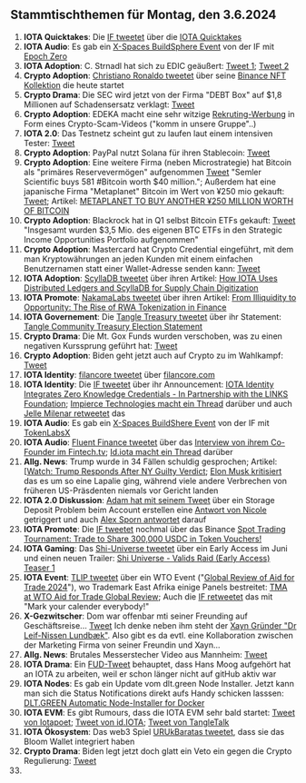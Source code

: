 ## Stammtischthemen für Montag, den 3.6.2024

1. **IOTA Quicktakes**: Die [IF tweetet]() über die [IOTA Quicktakes]()
2. **IOTA Audio**: Es gab ein [X-Spaces BuildSphere Event](https://x.com/iota/status/1795500015214891279) von der IF mit [Epoch Zero](https://x.com/Epoch_0)
3. **IOTA Adoption**: C. Strnadl hat sich zu EDIC geäußert: [Tweet 1](https://x.com/archimate/status/1795717642378240079); [Tweet 2](https://x.com/archimate/status/1795720477916438865)
4. **Crypto Adoption**: [Christiano Ronaldo tweetet](https://x.com/Cristiano/status/1795727146259808704) über seine [Binance NFT Kollektion](https://www.binance.com/en/events/cr7-foreverzone?ref=CR7WORLDWIDE&utm_source=CR7Instagram&utm_medium=GlobalSocial&utm_campaign=CR7WORLDWIDE) die heute startet
5. **Crypto Drama**: Die SEC wird jetzt von der Firma "DEBT Box" auf $1,8 Millionen auf Schadensersatz verklagt: [Tweet](https://x.com/WatcherGuru/status/1795581303058035150)
6. **Crypto Adoption**: EDEKA macht eine sehr witzige [Rekruting-Werbung](https://x.com/bitcoiner_shop/status/1794698678130917785) in Form eines Crypto-Scam-Videos ("komm in unsere Gruppe"..)
7. **IOTA 2.0**: Das Testnetz scheint gut zu laufen laut einem intensiven Tester: [Tweet](https://x.com/Vrom14286662/status/1795504457578398173)
8. **Crypto Adoption**: PayPal nutzt Solana für ihren Stablecoin: [Tweet](https://x.com/FurkanCCTV/status/1795817226567913832)
9. **Crypto Adoption**: Eine weitere Firma (neben Microstrategie) hat Bitcoin als "primäres Reservevermögen" aufgenommen [Tweet](https://x.com/WatcherGuru/status/1795455925756588056) "Semler Scientific buys 581 #Bitcoin worth $40 million."; Außerdem hat eine japanische Firma "Metaplanet" Bitcoin im Wert von ¥250 mio gekauft: [Tweet](https://x.com/BitcoinMagazine/status/1795469811402613072); Artikel: [METAPLANET TO BUY ANOTHER ¥250 MILLION WORTH OF BITCOIN](https://bitcoinmagazine.com/business/metaplanet-to-buy-another-250-million-worth-of-bitcoin)
10. **Crypto Adoption**: Blackrock hat in Q1 selbst Bitcoin ETFs gekauft: [Tweet](https://x.com/FurkanCCTV/status/1795489152911258070) "Insgesamt wurden $3,5 Mio. des eigenen BTC ETFs in den Strategic Income Opportunities Portfolio aufgenommen"
11. **Crypto Adoption**: Mastercard hat Crypto Credential eingeführt, mit dem man Kryptowährungen an jeden Kunden mit einem einfachen Benutzernamen statt einer Wallet-Adresse senden kann: [Tweet](https://x.com/RadarHits/status/1795848636590391312)
12. **IOTA Adoption**: [ScyllaDB tweetet](https://x.com/ScyllaDB/status/1795881597985583235) über ihren Artikel: [How IOTA Uses Distributed Ledgers and ScyllaDB for Supply Chain Digitization](https://www.scylladb.com/2023/02/09/how-iota-uses-distributed-ledgers-and-scylladb-for-supply-chain-digitization/?utm_medium=social%20media%20-%20organic&utm_source=twitter&utm_term=b)
13. **IOTA Promote**: [NakamaLabs tweetet]() über ihren Artikel: [From Illiquidity to Opportunity: The Rise of RWA Tokenization in Finance](https://medium.com/@NakamaLabs/from-illiquidity-to-opportunity-the-rise-of-rwa-tokenization-in-finance-244c97b27dea)
14. **IOTA Governement**: Die [Tangle Treasury tweetet](https://x.com/TangleTreasury/status/1795085202168963198) über ihr Statement: [Tangle Community Treasury Election Statement](https://tangletreasury.medium.com/tangle-community-treasury-election-statement-fb4f25825129)
15. **Crypto Drama**: Die Mt. Gox Funds wurden verschoben, was zu einen negativen Kurssprung geführt hat: [Tweet](https://x.com/AutismCapital/status/1795437465274380560)
16. **Crypto Adoption**: Biden geht jetzt auch auf Crypto zu im Wahlkampf: [Tweet](https://x.com/TheRobynHD/status/1796086089943228529)
17. **IOTA Identity**: [filancore tweetet](https://x.com/FilancoreGmbH/status/1795732172231639544) über [filancore.com](https://filancore.com/)
18. **IOTA Identity**: Die [IF tweetet](https://x.com/iota/status/1795802279947248038) über ihr Announcement: [IOTA Identity Integrates Zero Knowledge Credentials - In Partnership with the LINKS Foundation](https://medium.com/@NakamaLabs/from-illiquidity-to-opportunity-the-rise-of-rwa-tokenization-in-finance-244c97b27dea); [Impierce Technologies macht ein Thread](https://x.com/ImpierceTech/status/1795814622068457817) darüber und auch [Jelle Milenar retweetet](https://x.com/JelleFm/status/1795815455850168784) das 
19. **IOTA Audio**: Es gab ein [X-Spaces BuildShere Event](https://x.com/iota/status/1795515392837755042) von der IF mit [TokenLabsX](https://x.com/TokenLabsX)
20. **IOTA Audio**: [Fluent Finance tweetet](https://x.com/Fluentinfra/status/1796167677964406898) über das [Interview von ihrem Co-Founder im Fintech.tv](https://www.fintech.tv/News/Detail/8090-tokenization-of-real-world-assets); [Id.iota macht ein Thread](https://x.com/id_iota/status/1796302380704874683) darüber
21. **Allg. News**: Trump wurde in 34 Fällen schuldig gesprochen; Artikel: [[Watch: Trump Responds After NY Guilty Verdict](https://www.zerohedge.com/political/trump-jury-says-it-has-verdict); [Elon Musk kritisiert](https://x.com/elonmusk/status/1796440638617244012) das es um so eine Lapalie ging, während viele andere Verbrechen von früheren US-Präsdenten niemals vor Gericht landen
22. **IOTA 2.0 Diskussion**: [Adam hat mit seinem Tweet](https://x.com/adam_unchained/status/1795976466959638555) über ein Storage Deposit Problem beim Account erstellen eine [Antwort von Nicole](https://x.com/cheerful_nicole/status/1796119495032877351) getriggert und auch [Alex Sporn antwortet](https://x.com/alexsporn/status/1796219362002518048) darauf
23. **IOTA Promote**: Die [IF tweetet](https://x.com/iota/status/1796149563490808143) nochmal über das Binance [Spot Trading Tournament: Trade to Share 300,000 USDC in Token Vouchers!](https://www.binance.com/en/support/announcement/spot-trading-tournament-trade-to-share-300-000-usdc-in-token-vouchers-7a1e4ef8f47e4ef6a45aeb3cf8c01553?hl=en)
24. **IOTA Gaming**: Das [Shi-Universe tweetet](https://x.com/Shiuniverse/status/1796107912315560357) über ein Early Access im Juni und einen neuen Trailer: [Shi Universe - Valids Raid (Early Access) Teaser 1](https://www.youtube.com/watch?v=W2ynTNGpHgU)
25. **IOTA Event**: [TLIP tweetet](https://x.com/TLIP_io/status/1796500742582219090) über ein WTO Event ("[Global Review of Aid for Trade 2024](https://www.wto.org/english/tratop_e/devel_e/a4t_e/global_review24_e/global_review24_e.htm)"), wo Trademark East Afrika einige Panels bestreitet: [TMA at WTO Aid for Trade Global Review](https://www.trademarkafrica.com/tma-at-wto/); Auch die [IF retweetet](https://x.com/iota/status/1796510457026773466) das mit "Mark your calender everybody!"
26. **X-Gezwitscher**: Dom war offenbar mti seiner Freunding auf Geschäftsreise... [Tweet](https://x.com/DazzlePR/status/1796205176111464813) Ich denke neben ihm steht der [Xayn Gründer "Dr Leif-Nissen Lundbæk"](https://xayn.com/leif-lundbaek). Also gibt es da evtl. eine Kollaboration zwischen der Marketing Firma von seiner Freundin und Xayn...
27. **Allg. News**: Brutales Messerstecher Video aus Mannheim: [Tweet](https://x.com/duborges/status/1796527318518964686)
28. **IOTA Drama**: Ein [FUD-Tweet](https://x.com/ThatsNotMyCode/status/1796602464046809486) behauptet, dass Hans Moog aufgehört hat an IOTA zu arbeiten, weil er schon länger nicht auf gitHub aktiv war
29. **IOTA Nodes**: Es gab ein Update vom dlt.green Node Installer. Jetzt kann man sich die Status Notifications direkt aufs Handy schicken lasssen: [DLT.GREEN Automatic Node-Installer for Docker](https://github.com/dlt-green/node-installer-docker)
30. **IOTA EVM**: Es gibt Rumours, dass die IOTA EVM sehr bald startet: [Tweet von Iotapoet](https://x.com/IotaPoet/status/1796586402450387098); [Tweet von id.IOTA](https://x.com/id_iota/status/1796584907550196095); [Tweet von TangleTalk](https://x.com/tangle_talk/status/1796591513297879049)
31. **IOTA Ökosystem**: Das web3 Spiel [URUkBaratas tweetet](https://x.com/UrukBartas/status/1796593713801785658), dass sie das Bloom Wallet integriert haben
32. **Crypto Drama**: Biden legt jetzt doch glatt ein Veto ein gegen die Crypto Regulierung: [Tweet](https://x.com/WatcherGuru/status/1796677574086578329)
33. 
